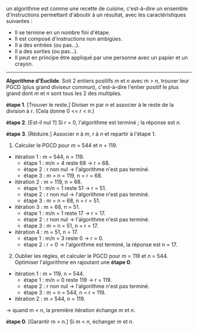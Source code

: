 un algorithme est comme une recette de cuisine, c'est-à-dire un ensemble d'instructions permettant d'aboutir à un résultat, avec les caractéristiques suivantes :

* Il se termine en un nombre fini d'étape.
* Il est composé d'instructions non ambigües.
* Il a des entrées (ou pas...).
* Il a des sorties (ou pas...).
* Il peut en principe être appliqué par une personne avec un papier et un crayon.

---

**Algorithme d'Euclide**. Soit 2 entiers positifs *m* et *n* avec *m* > *n*, trouver leur PGCD (plus grand diviseur commun), c'est-à-dire l'entier positif le plus grand dont *m* et *n* sont tous les 2 des multiples.

**étape 1**. [Trouver le reste.] Diviser *m* par *n* et associer à le reste de la division à *r*. (Cela donne 0 <= *r* < *n*.)

**étape 2**. [Est-il nul ?] Si *r* = 0, l'algorithme est terminé ; la réponse est *n*.

**étape 3**. [Réduire.] Associer *n* à *m*, *r* à *n* et repartir à l'étape 1.

1. Calculer le PGCD pour *m* = 544 et *n* = 119.

* itération 1 : m = 544, n = 119.
  * étape 1 : m/n = 4 reste 68 -> r = 68.
  * étape 2 : r non nul -> l'algorithme n'est pas terminé.
  * étape 3 : m = n = 119, n = r = 68.
* itération 2 : m = 119, n = 68.
  * étape 1 : m/n = 1 reste 51 -> r = 51.
  * étape 2 : r non nul -> l'algorithme n'est pas terminé.
  * étape 3 : m = n = 68, n = r = 51.
* itération 3 : m = 68, n = 51.
  * étape 1 : m/n = 1 reste 17 -> r = 17.
  * étape 2 : r non nul -> l'algorithme n'est pas terminé.
  * étape 3 : m = n = 51, n = r = 17.
* itération 4 : m = 51, n = 17.
  * étape 1 : m/n = 3 reste 0 -> r = 0.
  * étape 2 : r = 0 -> l'algorithme est terminé, la réponse est n = 17.

2. Oublier les règles, et calculer le PGCD pour *m* = 119 et *n* = 544. Optimiser l'algorithme en rajoutant une **étape 0**.

* itération 1 : m = 119, n = 544.
  * étape 1 : m/n = 0 reste 119 -> r = 119.
  * étape 2 : r non nul -> l'algorithme n'est pas terminé.
  * étape 3 : m = n = 544, n = r = 119.
* itération 2 : m = 544, n = 119.

-> quand m < n, la première itération échange *m* et *n*.

**étape 0**. [Garantir m > n.] Si *m* < *n*, échanger *m* et *n*.
